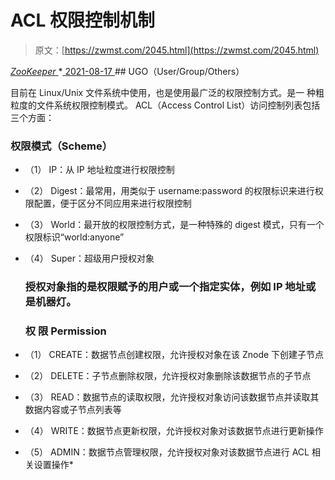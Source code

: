 <!--yml
category: 未分类
date: 0001-01-01 00:00:00
-->

# ACL 权限控制机制

> 原文：[https://zwmst.com/2045.html](https://zwmst.com/2045.html)

   [ *ZooKeeper* ](https://zwmst.com/zookeeper)*[ <time datetime="2021-08-17T11:18:40+08:00"> 2021-08-17 </time> ](https://zwmst.com/2045.html)  ## UGO（User/Group/Others）

目前在 Linux/Unix 文件系统中使用，也是使用最广泛的权限控制方式。是一
种粗粒度的文件系统权限控制模式。
ACL（Access Control List）访问控制列表包括三个方面：

### 权限模式（Scheme）

*   （1） IP：从 IP 地址粒度进行权限控制
*   （2） Digest：最常用，用类似于 username:password 的权限标识来进行权限配置，便于区分不同应用来进行权限控制
*   （3） World：最开放的权限控制方式，是一种特殊的 digest 模式，只有一个权限标识“world:anyone”
*   （4） Super：超级用户授权对象

    ### 授权对象指的是权限赋予的用户或一个指定实体，例如 IP 地址或是机器灯。

    ### 权 限 Permission

*   （1） CREATE：数据节点创建权限，允许授权对象在该 Znode 下创建子节点
*   （2） DELETE：子节点删除权限，允许授权对象删除该数据节点的子节点
*   （3） READ：数据节点的读取权限，允许授权对象访问该数据节点并读取其数据内容或子节点列表等
*   （4） WRITE：数据节点更新权限，允许授权对象对该数据节点进行更新操作
*   （5） ADMIN：数据节点管理权限，允许授权对象对该数据节点进行 ACL 相关设置操作*